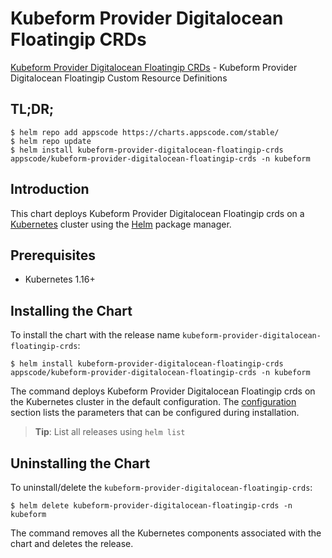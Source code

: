 # Kubeform Provider Digitalocean Floatingip CRDs

[Kubeform Provider Digitalocean Floatingip CRDs](https://github.com/kubeform) - Kubeform Provider Digitalocean Floatingip Custom Resource Definitions

## TL;DR;

```console
$ helm repo add appscode https://charts.appscode.com/stable/
$ helm repo update
$ helm install kubeform-provider-digitalocean-floatingip-crds appscode/kubeform-provider-digitalocean-floatingip-crds -n kubeform
```

## Introduction

This chart deploys Kubeform Provider Digitalocean Floatingip crds on a [Kubernetes](http://kubernetes.io) cluster using the [Helm](https://helm.sh) package manager.

## Prerequisites

- Kubernetes 1.16+

## Installing the Chart

To install the chart with the release name `kubeform-provider-digitalocean-floatingip-crds`:

```console
$ helm install kubeform-provider-digitalocean-floatingip-crds appscode/kubeform-provider-digitalocean-floatingip-crds -n kubeform
```

The command deploys Kubeform Provider Digitalocean Floatingip crds on the Kubernetes cluster in the default configuration. The [configuration](#configuration) section lists the parameters that can be configured during installation.

> **Tip**: List all releases using `helm list`

## Uninstalling the Chart

To uninstall/delete the `kubeform-provider-digitalocean-floatingip-crds`:

```console
$ helm delete kubeform-provider-digitalocean-floatingip-crds -n kubeform
```

The command removes all the Kubernetes components associated with the chart and deletes the release.


